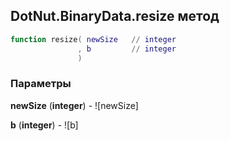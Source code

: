 ## DotNut.BinaryData.resize метод


```lua
function resize( newSize   // integer
               , b         // integer
               )
```


### Параметры

**newSize** (**integer**) - ![newSize]

**b** (**integer**) - ![b]


